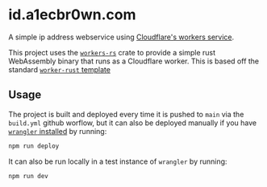 # id.a1ecbr0wn.com

A simple ip address webservice using [Cloudflare's workers service](https://developers.cloudflare.com/workers/).

This project uses the [`workers-rs`](https://github.com/cloudflare/workers-rs) crate to provide a simple rust WebAssembly binary that runs as a Cloudflare worker.  This is based off the standard [`worker-rust` template](https://github.com/cloudflare/templates/tree/main/worker-rust)

## Usage

The project is built and deployed every time it is pushed to `main` via the `build.yml` github worflow, but it can also be deployed manually if you have [`wrangler` installed](https://developers.cloudflare.com/workers/get-started/guide/#1-install-wrangler-workers-cli) by running:

```sh
npm run deploy
```

It can also be run locally in a test instance of `wrangler` by running:

```sh
npm run dev
```
